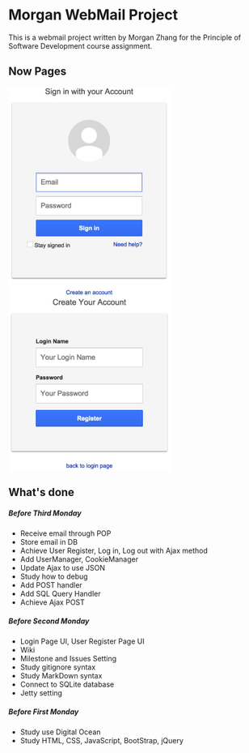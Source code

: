 # Morgan WebMail Project

This is a webmail project written by Morgan Zhang for the Principle of Software Development course assignment.

## Now Pages
<img align=top src="figures/login.jpg" width="320">
<img align=top src="figures/UserRegister.jpg" width="320">

## What's done
##### Before Third Monday
- Receive email through POP
- Store email in DB
- Achieve User Register, Log in, Log out with Ajax method
- Add UserManager, CookieManager
- Update Ajax to use JSON
- Study how to debug
- Add POST handler
- Add SQL Query Handler
- Achieve Ajax POST

##### Before Second Monday
- Login Page UI, User Register Page UI
- Wiki
- Milestone and Issues Setting
- Study gitignore syntax
- Study MarkDown syntax
- Connect to SQLite database
- Jetty setting


##### Before First Monday
- Study use Digital Ocean
- Study HTML, CSS, JavaScript, BootStrap, jQuery